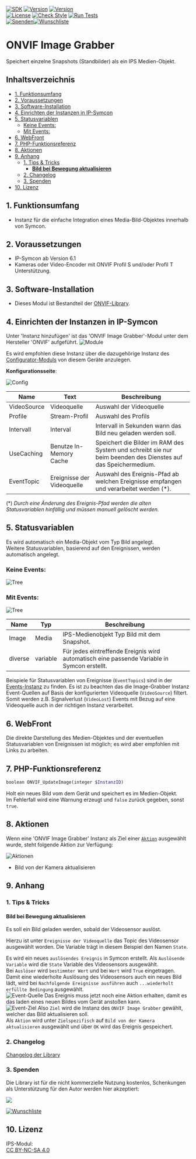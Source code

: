 [![SDK](https://img.shields.io/badge/Symcon-PHPModul-red.svg)](https://www.symcon.de/service/dokumentation/entwicklerbereich/sdk-tools/sdk-php/)
[![Version](https://img.shields.io/badge/Modul%20Version-2.12-blue.svg)](https://community.symcon.de/t/modul-onvif-profil-s-fuer-ip-kameras-und-encoder/52036)
[![Version](https://img.shields.io/badge/Symcon%20Version-6.1%20%3E-green.svg)](https://www.symcon.de/service/dokumentation/installation/migrationen/v60-v61-q1-2022/)  
[![License](https://img.shields.io/badge/License-CC%20BY--NC--SA%204.0-green.svg)](https://creativecommons.org/licenses/by-nc-sa/4.0/)
[![Check Style](https://github.com/Nall-chan/ONVIF/workflows/Check%20Style/badge.svg)](https://github.com/Nall-chan/ONVIF/actions)
[![Run Tests](https://github.com/Nall-chan/ONVIF/workflows/Run%20Tests/badge.svg)](https://github.com/Nall-chan/ONVIF/actions)  
[![Spenden](https://www.paypalobjects.com/de_DE/DE/i/btn/btn_donate_SM.gif)](#3-spenden)[![Wunschliste](https://img.shields.io/badge/Wunschliste-Amazon-ff69fb.svg)](#3-spenden)  

# ONVIF Image Grabber <!-- omit in toc -->
Speichert einzelne Snapshots (Standbilder) als ein IPS Medien-Objekt.  

## Inhaltsverzeichnis <!-- omit in toc -->

- [1. Funktionsumfang](#1-funktionsumfang)
- [2. Voraussetzungen](#2-voraussetzungen)
- [3. Software-Installation](#3-software-installation)
- [4. Einrichten der Instanzen in IP-Symcon](#4-einrichten-der-instanzen-in-ip-symcon)
- [5. Statusvariablen](#5-statusvariablen)
  - [Keine Events:](#keine-events)
  - [Mit Events:](#mit-events)
- [6. WebFront](#6-webfront)
- [7. PHP-Funktionsreferenz](#7-php-funktionsreferenz)
- [8. Aktionen](#8-aktionen)
- [9. Anhang](#9-anhang)
  - [1. Tips \& Tricks](#1-tips--tricks)
    - [__Bild bei Bewegung aktualisieren__](#bild-bei-bewegung-aktualisieren)
  - [2. Changelog](#2-changelog)
  - [3. Spenden](#3-spenden)
- [10. Lizenz](#10-lizenz)

## 1. Funktionsumfang

* Instanz für die einfache Integration eines Media-Bild-Objektes innerhalb von Symcon.  

## 2. Voraussetzungen

* IP-Symcon ab Version 6.1
* Kameras oder Video-Encoder mit ONVIF Profil S und/oder Profil T Unterstützung.

## 3. Software-Installation

* Dieses Modul ist Bestandteil der [ONVIF-Library](../README.md#3-software-installation).    

## 4. Einrichten der Instanzen in IP-Symcon

 Unter 'Instanz hinzufügen' ist das 'ONVIF Image Grabber'-Modul unter dem Hersteller 'ONVIF' aufgeführt.
![Module](../imgs/Module.png)  

 Es wird empfohlen diese Instanz über die dazugehörige Instanz des [Configurator-Moduls](../ONVIF%20Configurator/README.md) von diesem Geräte anzulegen.  
 
__Konfigurationsseite__:

![Config](imgs/Config.png)  

| Name        | Text                       | Beschreibung                                                                                                  |
| ----------- | -------------------------- | ------------------------------------------------------------------------------------------------------------- |
| VideoSource | Videoquelle                | Auswahl der Videoquelle                                                                                       |
| Profile     | Stream-Profil              | Auswahl des Profils                                                                                           |
| Intervall   | Interval                   | Intervall in Sekunden wann das Bild neu geladen werden soll.                                                  |
| UseCaching  | Benutze In-Memory Cache    | Speichert die Bilder im RAM des System und schreibt sie nur beim beenden des Dienstes auf das Speichermedium. |
| EventTopic  | Ereignisse der Videoquelle | Auswahl des Ereignis-Pfad ab welchen Ereignisse empfangen und verarbeitet werden (*).                         |

(*)  _Durch eine Änderung des Ereignis-Pfad werden die alten Statusvariablen hinfällig und müssen manuell gelöscht werden._   

## 5. Statusvariablen

Es wird automatisch ein Media-Objekt vom Typ Bild angelegt.  
Weitere Statusvariablen, basierend auf den Ereignissen, werden automatisch angelegt.  

### Keine Events:  
![Tree](imgs/Tree1.png)  

### Mit Events:  
![Tree](imgs/Tree2.png)  

| Name    | Typ      | Beschreibung                                                                                |
| ------- | -------- | ------------------------------------------------------------------------------------------- |
| Image   | Media    | IPS-Medienobjekt Typ Bild mit dem Snapshot.                                                 |
| diverse | variable | Für jedes eintreffende Ereignis wird automatisch eine passende Variable in Symcon erstellt. |

Beispiele für Statusvariablen von Ereignisse (`EventTopics`) sind in der [Events-Instanz](../ONVIF%20Events/README.md#5-statusvariablen) zu finden.
Es ist zu beachten das die Image-Grabber Instanz Event-Quellen auf Basis der konfigurierten Videoquelle (`VideoSource`) filtert. Somit werden z.B. Signalverlust (`VideoLost`) Events mit Bezug auf eine Videoquelle auch in der richtigen Instanz verarbeitet.  

## 6. WebFront

Die direkte Darstellung des Medien-Objektes und der eventuellen Statusvariablen von Ereignissen ist möglich; es wird aber empfohlen mit Links zu arbeiten.  

## 7. PHP-Funktionsreferenz

``` php
boolean ONVIF_UpdateImage(integer $InstanzID)
```
Holt ein neues Bild vom dem Gerät und speichert es im Medien-Objekt.  
Im Fehlerfall wird eine Warnung erzeugt und `false` zurück gegeben, sonst `true`.

## 8. Aktionen

Wenn eine 'ONVIF Image Grabber' Instanz als Ziel einer [`Aktion`](https://www.symcon.de/service/dokumentation/konzepte/automationen/ablaufplaene/aktionen/) ausgewählt wurde, steht folgende Aktion zur Verfügung:  

![Aktionen](imgs/Actions.png)  
* Bild von der Kamera aktualisieren  


## 9. Anhang

### 1. Tips & Tricks

#### __Bild bei Bewegung aktualisieren__  
 
Es soll ein Bild geladen werden, sobald der Videosensor auslöst.  
 
Hierzu ist unter `Ereignisse der Videoquelle` das Topic des Videosensor ausgewählt worden.
Die Variable trägt in diesem Beispiel den Namen `State`.  

Es wird ein neues `auslösendes Ereignis` in Symcon erstellt.
Als `Auslösende Variable` wird die `State` Variable des Videosensors ausgewählt.  
Bei `Auslöser` wird `bestimmter Wert` und bei `Wert` wird `True` eingetragen.
Damit eine wiederholte Auslösung des Videosensors auch ein neues Bild lädt, wird bei `Nachfolgende Ereignisse ausführen` auch `...wiederholt erfüllte Bedingung` ausgewählt.  
![Event-Quelle](imgs/Event1.png)
Das Ereignis muss jetzt noch eine Aktion erhalten, damit es das laden eines neuen Bildes vom Gerät anstoßen kann.  
![Event-Ziel](imgs/Event2.png)
Also `Ziel` wird die Instanz des `ONVIF Image Grabber` gewählt, welcher das Bild aktualisieren soll.  
Als `Aktion` wird unter `Zielspezifisch` auf `Bild von der Kamera aktualisieren` ausgewählt und über `OK` wird das Ereignis gespeichert.  

### 2. Changelog

[Changelog der Library](../README.md#2-changelog)

### 3. Spenden

  Die Library ist für die nicht kommerzielle Nutzung kostenlos, Schenkungen als Unterstützung für den Autor werden hier akzeptiert:  

<a href="https://www.paypal.com/donate?hosted_button_id=G2SLW2MEMQZH2" target="_blank"><img src="https://www.paypalobjects.com/de_DE/DE/i/btn/btn_donate_LG.gif" border="0" /></a>  

[![Wunschliste](https://img.shields.io/badge/Wunschliste-Amazon-ff69fb.svg)](https://www.amazon.de/hz/wishlist/ls/YU4AI9AQT9F?ref_=wl_share) 

## 10. Lizenz

  IPS-Modul:  
  [CC BY-NC-SA 4.0](https://creativecommons.org/licenses/by-nc-sa/4.0/)  
